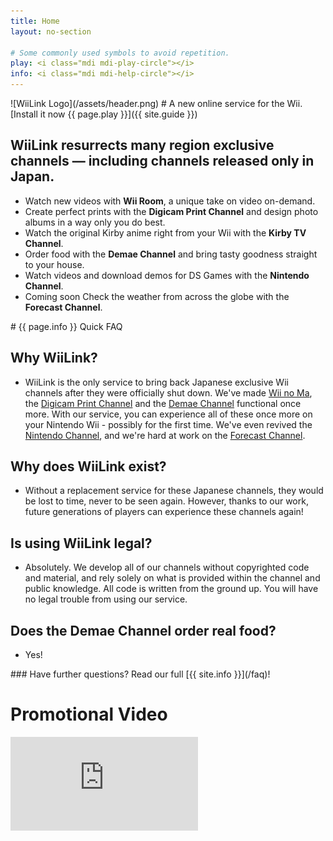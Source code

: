 ```yaml
---
title: Home
layout: no-section

# Some commonly used symbols to avoid repetition.
play: <i class="mdi mdi-play-circle"></i>
info: <i class="mdi mdi-help-circle"></i>
---
```


<div class="header header-logo">
![WiiLink Logo](/assets/header.png)
# A new online service for the Wii.
[Install it now {{ page.play }}]({{ site.guide }})
</div>

<div class="section">
  <h2>WiiLink resurrects many region exclusive channels &mdash; including channels released only in Japan.</h2>
  <ul>
      <li>Watch new videos with <b>Wii Room</b>, a unique take on video on-demand.</li>
      <li>Create perfect prints with the <b>Digicam Print Channel</b> and design photo albums in a way only you do best.</li>
      <li>Watch the original Kirby anime right from your Wii with the <b>Kirby TV Channel</b>.</li>
      <li>Order food with the <b>Demae Channel</b> and bring tasty goodness straight to your house.</li>
      <li>Watch videos and download demos for DS Games with the <b>Nintendo Channel</b>.</li>
      <li><span class="coming-soon">Coming soon</span> Check the weather from across the globe with the <b>Forecast Channel</b>.</li>
  </ul>
</div>

<div class="faq">
# {{ page.info }} Quick FAQ

## Why WiiLink?

- WiiLink is the only service to bring back Japanese exclusive Wii channels after they were officially shut down. We've made [Wii no Ma](/services/wii-room), the [Digicam Print Channel](/services/digicam) and the [Demae Channel](/services/demae) functional once more. With our service, you can experience all of these once more on your Nintendo Wii - possibly for the first time. We've even revived the [Nintendo Channel](/services/w/nintendo), and we're hard at work on the [Forecast Channel](/services/w/forecast).

## Why does WiiLink exist?

- Without a replacement service for these Japanese channels, they would be lost to time, never to be seen again. However, thanks to our work, future generations of players can experience these channels again!

## Is using WiiLink legal?

- Absolutely. We develop all of our channels without copyrighted code and material, and rely solely on what is provided within the channel and public knowledge. All code is written from the ground up. You will have no legal trouble from using our service.

## Does the Demae Channel order real food?

- Yes!

<div class="center">
### Have further questions? Read our full [{{ site.info }}](/faq)!

# <i class="mdi mdi-movie-open"></i> Promotional Video

<div class="embed">
<iframe src="https://www.youtube.com/embed/Y8gSqBd4oT0" frameborder="0" allow="accelerometer; autoplay; clipboard-write; encrypted-media; gyroscope; picture-in-picture" title="WiiLink: Japan Is Coming to You" allowfullscreen></iframe>
</div>
</div>

</div>
